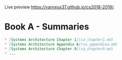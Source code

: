 Live preview
https://vanreus37.github.io/cs2018-2019/.


# Book A - Summaries
```markdown
* [Systems Architecture Chapter 1](sa_chapter1.md)
* [Systems Architecture Appendix A](sa_appendixa.md)
* [Systems Architecture Chapter 9](sa_chapter9.md)
* ...
